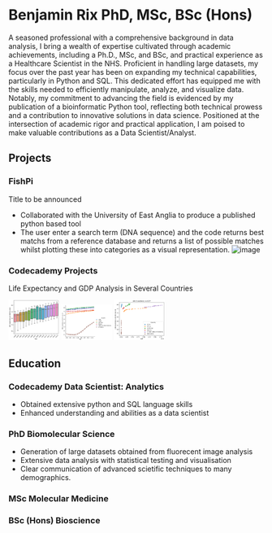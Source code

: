 # Benjamin Rix PhD, MSc, BSc (Hons)
A seasoned professional with a comprehensive background in data analysis, I bring a wealth of expertise cultivated through academic achievements, including a Ph.D., MSc, and BSc, and practical experience as a Healthcare Scientist in the NHS. Proficient in handling large datasets, my focus over the past year has been on expanding my technical capabilities, particularly in Python and SQL. This dedicated effort has equipped me with the skills needed to efficiently manipulate, analyze, and visualize data. Notably, my commitment to advancing the field is evidenced by my publication of a bioinformatic Python tool, reflecting both technical prowess and a contribution to innovative solutions in data science. Positioned at the intersection of academic rigor and practical application, I am poised to make valuable contributions as a Data Scientist/Analyst.

## Projects

### FishPi
Title to be announced
- Collaborated with the University of East Anglia to produce a published python based tool 
- The user enter a search term (DNA sequence) and the code returns best matchs from a reference database and returns a list of possible matches whilst plotting these into categories as a visual representation.
![image](https://github.com/Ben-Rix/Ben-Rix.github.io/assets/150383184/59297007-0116-455b-85fe-2b294487852a)

### Codecademy Projects
Life Expectancy and GDP Analysis in Several Countries
<p float="left">
  <img src="https://github.com/Ben-Rix/Ben-Rix.github.io/blob/main/images/boxplot%20over%20time.png" width="100" />
  <img src="https://github.com/Ben-Rix/Ben-Rix.github.io/blob/main/images/scatterplot%20of%20all.png" width="100" /> 
  <img src="https://github.com/Ben-Rix/Ben-Rix.github.io/blob/main/images/life%20expectancy%20vs%20gdp.png" width="100" />
</p>


## Education

### Codecademy Data Scientist: Analytics
- Obtained extensive python and SQL language skills
- Enhanced understanding and abilities as a data scientist


### PhD Biomolecular Science
- Generation of large datasets obtained from fluorecent image analysis
- Extensive data analysis with statistical testing and visualisation
- Clear communication of advanced scietific techniques to many demographics.

### MSc Molecular Medicine
### BSc (Hons) Bioscience

 
